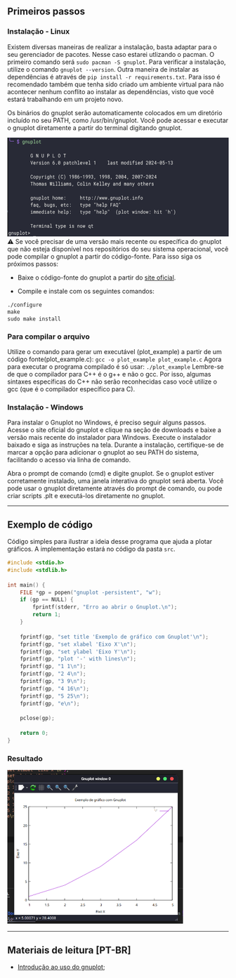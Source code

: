## Primeiros passos
### Instalação - Linux
Existem diversas maneiras de realizar a instalação, basta adaptar para o seu gerenciador de pacotes. Nesse caso estarei utlizando o pacman.
O primeiro comando será `sudo pacman -S gnuplot`. Para verificar a instalação, utilize o comando `gnuplot --version`. Outra maneira de instalar as dependências é através de `pip install -r requirements.txt`. Para isso é recomendado também que tenha sido criado um ambiente virtual para não acontecer nenhum conflito ao instalar as dependências, visto que você estará trabalhando em um projeto novo.

Os binários do gnuplot serão automaticamente colocados em um diretório incluído no seu PATH, como /usr/bin/gnuplot. Você pode acessar e executar o gnuplot diretamente a partir do terminal digitando gnuplot.
<div align="center">
    <img src="assets/terminal_iterativo.png" width="600" height="225">
</div>
⚠️
Se você precisar de uma versão mais recente ou específica do gnuplot que não esteja disponível nos repositórios do seu sistema operacional, você pode compilar o gnuplot a partir do código-fonte. Para isso siga os próximos passos:

- Baixe o código-fonte do gnuplot a partir do [site oficial](http://www.gnuplot.info/).

- Compile e instale com os seguintes comandos:
```
./configure 
make
sudo make install
```

### Para compilar o arquivo 

Utilize o comando para gerar um executável (plot_example) a partir de um código fonte(plot_example.c): `gcc -o plot_example plot_example.c`
Agora para executar o programa compilado é só usar: `./plot_example`
Lembre-se de que o compilador para C++ é o g++ e não o gcc. Por isso, algumas sintaxes específicas do C++ não serão reconhecidas caso você utilize o gcc (que é o compilador específico para C).

### Instalação - Windows

Para instalar o Gnuplot no Windows, é preciso seguir alguns passos. Acesse o site oficial do gnuplot e clique na seção de downloads e baixe a versão mais recente do instalador para Windows. Execute o instalador baixado e siga as instruções na tela. Durante a instalação, certifique-se de marcar a opção para adicionar o gnuplot ao seu PATH do sistema, facilitando o acesso via linha de comando.

Abra o prompt de comando (cmd) e digite gnuplot. Se o gnuplot estiver corretamente instalado, uma janela interativa do gnuplot será aberta. Você pode usar o gnuplot diretamente através do prompt de comando, ou pode criar scripts .plt e executá-los diretamente no gnuplot.

---

## Exemplo de código

Código simples para ilustrar a ideia desse programa que ajuda a plotar gráficos. A implementação estará no código da pasta `src`.

```c
#include <stdio.h>
#include <stdlib.h>

int main() {
    FILE *gp = popen("gnuplot -persistent", "w");
    if (gp == NULL) {
        fprintf(stderr, "Erro ao abrir o Gnuplot.\n");
        return 1;
    }

    fprintf(gp, "set title 'Exemplo de gráfico com Gnuplot'\n");
    fprintf(gp, "set xlabel 'Eixo X'\n");
    fprintf(gp, "set ylabel 'Eixo Y'\n");
    fprintf(gp, "plot '-' with lines\n");
    fprintf(gp, "1 1\n");
    fprintf(gp, "2 4\n");
    fprintf(gp, "3 9\n");
    fprintf(gp, "4 16\n");
    fprintf(gp, "5 25\n");
    fprintf(gp, "e\n");

    pclose(gp);

    return 0;
}
```

### Resultado

<img src="assets/grafico1.png" width="400" height="350">

---


## Materiais de leitura [PT-BR]

- [Introdução ao uso do gnuplot](https://www2.fct.unesp.br/docentes/carto/galo/web/gnuplot/pdf/2017_Galo_Gnuplot_Tutorial.pdf);